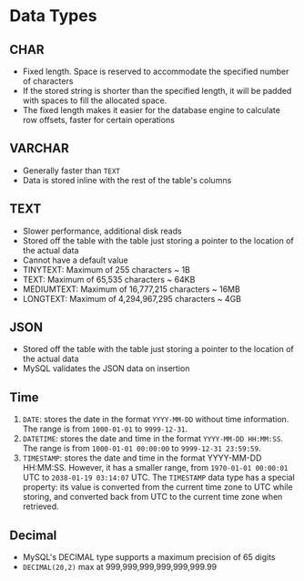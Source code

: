 # Data Types

## CHAR

* Fixed length. Space is reserved to accommodate the specified number of characters
* If the stored string is shorter than the specified length, it will be padded with spaces to fill the allocated space.
* The fixed length makes it easier for the database engine to calculate row offsets, faster for certain operations


## VARCHAR

* Generally faster than `TEXT`
* Data is stored inline with the rest of the table's columns

## TEXT

* Slower performance, additional disk reads
* Stored off the table with the table just storing a pointer to the location of the actual data
* Cannot have a default value
* TINYTEXT: Maximum of 255 characters ~ 1B
* TEXT: Maximum of 65,535 characters ~ 64KB
* MEDIUMTEXT: Maximum of 16,777,215 characters ~ 16MB
* LONGTEXT: Maximum of 4,294,967,295 characters ~ 4GB

## JSON

* Stored off the table with the table just storing a pointer to the location of the actual data
* MySQL validates the JSON data on insertion


## Time

1. `DATE`: stores the date in the format `YYYY-MM-DD` without time information. The range is from `1000-01-01` to `9999-12-31`.
2. `DATETIME`: stores the date and time in the format `YYYY-MM-DD HH:MM:SS`. The range is from `1000-01-01 00:00:00` to `9999-12-31 23:59:59`.
3. `TIMESTAMP`: stores the date and time in the format YYYY-MM-DD HH:MM:SS. However, it has a smaller range, from `1970-01-01 00:00:01` UTC to `2038-01-19 03:14:07` UTC.
The `TIMESTAMP` data type has a special property: its value is converted from the current time zone to UTC while storing, and converted back from UTC to the current time zone when retrieved.

## Decimal

* MySQL's DECIMAL type supports a maximum precision of 65 digits
* `DECIMAL(20,2)` max at 999,999,999,999,999,999.99
